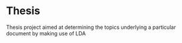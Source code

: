 # Thesis
Thesis project aimed at determining the topics underlying a particular document by making use of LDA
